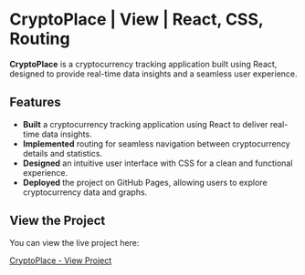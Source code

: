 # CryptoPlace | View | React, CSS, Routing

**CryptoPlace** is a cryptocurrency tracking application built using React, designed to provide real-time data insights and a seamless user experience.

## Features

- **Built** a cryptocurrency tracking application using React to deliver real-time data insights.
- **Implemented** routing for seamless navigation between cryptocurrency details and statistics.
- **Designed** an intuitive user interface with CSS for a clean and functional experience.
- **Deployed** the project on GitHub Pages, allowing users to explore cryptocurrency data and graphs.

## View the Project

You can view the live project here:

[CryptoPlace - View Project](https://kethankoushik09.github.io/Crypto-Hunter/)
